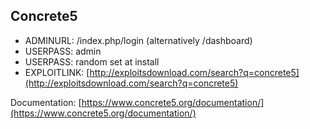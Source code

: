 ## Concrete5

* ADMINURL: /index.php/login (alternatively /dashboard)
* USERPASS: admin
* USERPASS: random set at install
* EXPLOITLINK: [http://exploitsdownload.com/search?q=concrete5](http://exploitsdownload.com/search?q=concrete5)

Documentation: [https://www.concrete5.org/documentation/](https://www.concrete5.org/documentation/)



 	 	 	